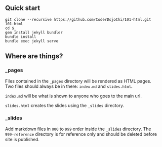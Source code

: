 ## Quick start

```shell
git clone --recursive https://github.com/CoderDojoChi/101-html.git 101-html
cd $_
gem install jekyll bundler
bundle install
bundle exec jekyll serve
```

## Where are things?

### _pages

Files contained in the `_pages` directory will be rendered as HTML pages. Two files should always be in there: `index.md` and `slides.html`.

`index.md` will be what is shown to anyone who goes to the main url.

`slides.html` creates the slides using the `_slides` directory.

### _slides

Add markdown files in `000` to `999` order inside the `_slides` directory. The `999-reference` directory is for reference only and should be deleted before site is published.
